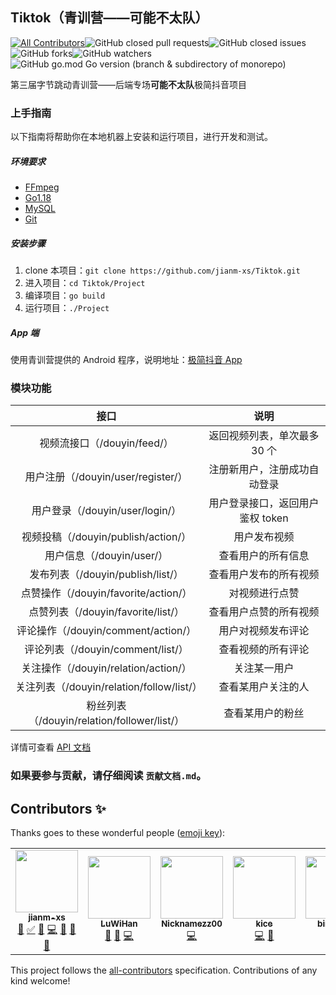 ## Tiktok（青训营——可能不太队）

[![All Contributors](https://img.shields.io/badge/all_contributors-5-orange.svg?style=flat-square)](#contributors-)![GitHub closed pull requests](https://img.shields.io/github/issues-pr-closed/jianm-xs/Tiktok?color=brightgreen)![GitHub closed issues](https://img.shields.io/github/issues-closed/jianm-xs/Tiktok?color=brightgreen)![GitHub forks](https://img.shields.io/github/forks/jianm-xs/Tiktok?color=cyan)![GitHub watchers](https://img.shields.io/github/watchers/jianm-xs/Tiktok?color=cyan)![GitHub go.mod Go version (branch & subdirectory of monorepo)](https://img.shields.io/github/go-mod/go-version/jianm-xs/Tiktok/main?color=blue&filename=Project%2Fgo.mod)

第三届字节跳动青训营——后端专场**可能不太队**极简抖音项目

### 上手指南

以下指南将帮助你在本地机器上安装和运行项目，进行开发和测试。

##### 环境要求

- [FFmpeg](https://ffmpeg.org/) 
- [Go1.18](https://golang.google.cn/)
- [MySQL](https://www.mysql.com/)
- [Git](https://git-scm.com/)

##### 安装步骤

1. clone 本项目：`git clone https://github.com/jianm-xs/Tiktok.git `
2. 进入项目：`cd Tiktok/Project`
3. 编译项目：`go build`
4. 运行项目：`./Project`

##### App 端

使用青训营提供的 Android 程序，说明地址：[极简抖音 App](https://bytedance.feishu.cn/docs/doccnM9KkBAdyDhg8qaeGlIz7S7)

### 模块功能

|                    接口                     |               说明               |
| :-----------------------------------------: | :------------------------------: |
|         视频流接口（/douyin/feed/）         |   返回视频列表，单次最多 30 个   |
|     用户注册（/douyin/user/register/）      |   注册新用户，注册成功自动登录   |
|       用户登录（/douyin/user/login/）       | 用户登录接口，返回用户鉴权 token |
|     视频投稿（/douyin/publish/action/）     |           用户发布视频           |
|          用户信息（/douyin/user/）          |        查看用户的所有信息        |
|      发布列表（/douyin/publish/list/）      |      查看用户发布的所有视频      |
|    点赞操作（/douyin/favorite/action/）     |          对视频进行点赞          |
|     点赞列表（/douyin/favorite/list/）      |      查看用户点赞的所有视频      |
|     评论操作（/douyin/comment/action/）     |        用户对视频发布评论        |
|      评论列表（/douyin/comment/list/）      |        查看视频的所有评论        |
|    关注操作（/douyin/relation/action/）     |           关注某一用户           |
|  关注列表（/douyin/relation/follow/list/）  |        查看某用户关注的人        |
| 粉丝列表（/douyin/relation/follower/list/） |         查看某用户的粉丝         |

详情可查看 [API 文档](https://www.apifox.cn/apidoc/shared-dbc54832-2446-428e-88a0-05f2a7e42250)

### 如果要参与贡献，请仔细阅读 `贡献文档.md`。

## Contributors ✨

Thanks goes to these wonderful people ([emoji key](https://allcontributors.org/docs/en/emoji-key)):

<!-- ALL-CONTRIBUTORS-LIST:START - Do not remove or modify this section -->
<!-- prettier-ignore-start -->
<!-- markdownlint-disable -->
<table>
  <tr>
    <td align="center"><a href="https://github.com/jianm-xs"><img src="https://avatars.githubusercontent.com/u/69761545?v=4?s=100" width="100px;" alt=""/><br /><sub><b>jianm-xs</b></sub></a><br /><a href="https://github.com/jianm-xs/Tiktok/commits?author=jianm-xs" title="Documentation">📖</a> <a href="#tutorial-jianm-xs" title="Tutorials">✅</a> <a href="#business-jianm-xs" title="Business development">💼</a> <a href="https://github.com/jianm-xs/Tiktok/commits?author=jianm-xs" title="Code">💻</a> <a href="#projectManagement-jianm-xs" title="Project Management">📆</a> <a href="https://github.com/jianm-xs/Tiktok/issues?q=author%3Ajianm-xs" title="Bug reports">🐛</a> <a href="#question-jianm-xs" title="Answering Questions">💬</a></td>
    <td align="center"><a href="https://github.com/LuWiHan"><img src="https://avatars.githubusercontent.com/u/96118540?v=4?s=100" width="100px;" alt=""/><br /><sub><b>LuWiHan</b></sub></a><br /><a href="https://github.com/jianm-xs/Tiktok/commits?author=LuWiHan" title="Documentation">📖</a> <a href="#design-LuWiHan" title="Design">🎨</a> <a href="https://github.com/jianm-xs/Tiktok/commits?author=LuWiHan" title="Code">💻</a></td>
    <td align="center"><a href="https://gitee.com/wrz0318"><img src="https://avatars.githubusercontent.com/u/74159645?v=4?s=100" width="100px;" alt=""/><br /><sub><b>Nicknamezz00</b></sub></a><br /><a href="https://github.com/jianm-xs/Tiktok/commits?author=Nicknamezz00" title="Code">💻</a></td>
    <td align="center"><a href="https://github.com/KiceAmber"><img src="https://avatars.githubusercontent.com/u/90232365?v=4?s=100" width="100px;" alt=""/><br /><sub><b>kice</b></sub></a><br /><a href="https://github.com/jianm-xs/Tiktok/commits?author=KiceAmber" title="Code">💻</a> <a href="#question-KiceAmber" title="Answering Questions">💬</a></td>
    <td align="center"><a href="https://github.com/bingguoq"><img src="https://avatars.githubusercontent.com/u/103885711?v=4?s=100" width="100px;" alt=""/><br /><sub><b>bingguoq</b></sub></a><br /><a href="https://github.com/jianm-xs/Tiktok/commits?author=bingguoq" title="Code">💻</a></td>
  </tr>
</table>

<!-- markdownlint-restore -->
<!-- prettier-ignore-end -->

<!-- ALL-CONTRIBUTORS-LIST:END -->

This project follows the [all-contributors](https://github.com/all-contributors/all-contributors) specification. Contributions of any kind welcome!